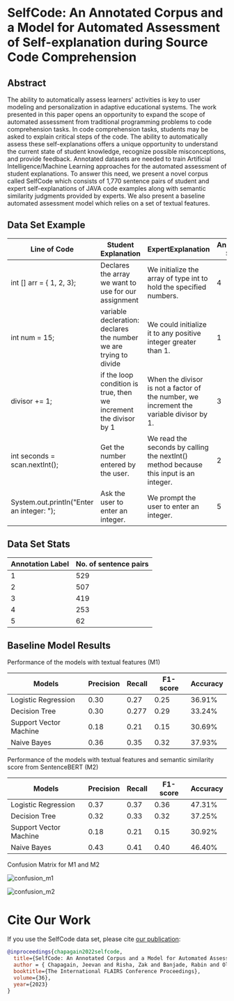# SelfCode: An Annotated Corpus and a Model for Automated Assessment of Self-explanation during Source Code Comprehension

## Abstract
The ability to automatically assess learners' activities is key to user modeling and personalization in adaptive educational systems.
The work presented in this paper opens an opportunity to expand the scope of automated assessment from traditional programming problems to code comprehension tasks. 
In code comprehension tasks, students may be asked to explain critical steps of the code. The ability to automatically assess these self-explanations offers a unique 
opportunity to understand the current state of student knowledge, recognize possible misconceptions, and provide feedback. Annotated datasets are needed to train 
Artificial Intelligence/Machine Learning approaches for the automated assessment of student explanations. To answer this need, we present a novel corpus called 
SelfCode which consists of 1,770 sentence pairs of student and expert self-explanations of JAVA code examples along with semantic similarity judgments provided by 
experts. We also present a baseline automated assessment model which relies on a set of textual features.

## Data Set Example
| Line of Code | Student Explanation | ExpertExplanation | Annotation Score |
| --- | --- | ---| --- |
| int [] arr = { 1, 2, 3}; | Declares the array we want to use for our assignment | We initialize the array of type int to hold the specified numbers. | 4 |
| int num = 15; | variable decleration: declares the number we are trying to divide | We could initialize it to any positive integer greater than 1. | 1 |
|  divisor += 1; | if the loop condition is true, then we increment the divisor by 1 | When the divisor is not a factor of the number, we increment the variable divisor by 1. | 3 |
| int seconds = scan.nextInt(); | Get the number entered by the user. | We read the seconds by calling the nextInt() method because this input is an integer. | 2 |
| System.out.println("Enter an integer: "); | Ask the user to enter an integer. | We prompt the user to enter an integer.| 5 |

## Data Set Stats

| Annotation Label | No. of sentence pairs |
| --- | --- |
| 1 | 529 |
| 2 | 507 |
| 3 | 419 |
| 4 | 253 |
| 5 | 62 |

## Baseline Model Results

Performance of the models with textual features (M1)

| Models | Precision | Recall | F1-score | Accuracy |
| --- | --- | --- | --- | --- |
| Logistic Regression | 0.30 | 0.27 | 0.25 | 36.91% |
| Decision Tree | 0.30 | 0.277 | 0.29 | 33.24% |
| Support Vector Machine | 0.18 | 0.21 | 0.15 | 30.69% |
| Naive Bayes | 0.36 | 0.35 | 0.32 | 37.93% |

Performance of the models with textual features and semantic similarity score from SentenceBERT (M2)

| Models | Precision | Recall | F1-score | Accuracy |
| --- | --- | --- | --- | --- |
| Logistic Regression | 0.37 | 0.37 | 0.36 | 47.31% |
| Decision Tree | 0.32 | 0.33 | 0.32 | 37.25% |
| Support Vector Machine | 0.18 | 0.21 | 0.15 | 30.92% |
| Naive Bayes | 0.43 | 0.41 | 0.40 | 46.40% |

Confusion Matrix for M1 and M2 

![confusion_m1](https://user-images.githubusercontent.com/10882985/230940385-0fc051e0-d261-4207-bb06-69bad4cd7b0c.png "M1 confusion matrix")

![confusion_m2](https://user-images.githubusercontent.com/10882985/230940485-13d9ef1f-46fc-4176-a6f1-060f263bd03b.png "M2 confusion matrix")

# Cite Our Work
If you use the SelfCode data set, please cite [our publication](https://journals.flvc.org/): 
```bibtex
@inproceedings{chapagain2022selfcode,
  title={SelfCode: An Annotated Corpus and a Model for Automated Assessment of Self-explanation during Source Code Comprehension},
  author = { Chapagain, Jeevan and Risha, Zak and Banjade, Rabin and Oli, Priti and Tamang, Lasang and Brusilovsky, Peter and Rus, Vasile },
  booktitle={The International FLAIRS Conference Proceedings},
  volume={36},
  year={2023}
}
```
